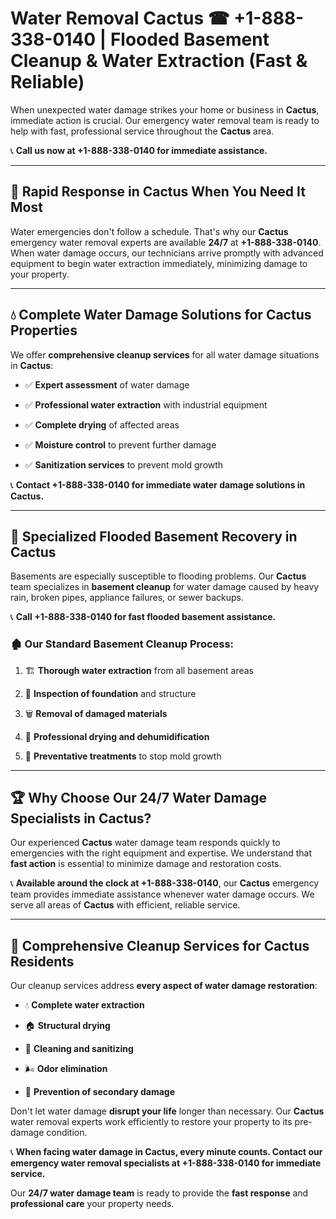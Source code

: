 # Water Removal Cactus ☎ +1-888-338-0140 | Flooded Basement Cleanup & Water Extraction (Fast & Reliable)

When unexpected water damage strikes your home or business in **Cactus**, immediate action is crucial. Our emergency water removal team is ready to help with fast, professional service throughout the **Cactus** area. 

📞 **Call us now at +1-888-338-0140 for immediate assistance.**
---
## 🚀 Rapid Response in Cactus When You Need It Most
Water emergencies don't follow a schedule. That's why our **Cactus** emergency water removal experts are available **24/7** at **+1-888-338-0140**. When water damage occurs, our technicians arrive promptly with advanced equipment to begin water extraction immediately, minimizing damage to your property.
---
## 💧 Complete Water Damage Solutions for Cactus Properties
We offer **comprehensive cleanup services** for all water damage situations in **Cactus**:
- ✅ **Expert assessment** of water damage  
- ✅ **Professional water extraction** with industrial equipment  
- ✅ **Complete drying** of affected areas  
- ✅ **Moisture control** to prevent further damage  
- ✅ **Sanitization services** to prevent mold growth  
📞 **Contact +1-888-338-0140 for immediate water damage solutions in Cactus.**
---
## 🌊 Specialized Flooded Basement Recovery in Cactus
Basements are especially susceptible to flooding problems. Our **Cactus** team specializes in **basement cleanup** for water damage caused by heavy rain, broken pipes, appliance failures, or sewer backups. 
📞 **Call +1-888-338-0140 for fast flooded basement assistance.**
### 🏚️ Our Standard Basement Cleanup Process:
1. 🏗️ **Thorough water extraction** from all basement areas  
2. 🔎 **Inspection of foundation** and structure  
3. 🗑️ **Removal of damaged materials**  
4. 💨 **Professional drying and dehumidification**  
5. 🚫 **Preventative treatments** to stop mold growth  
---
## 🏆 Why Choose Our 24/7 Water Damage Specialists in Cactus?
Our experienced **Cactus** water damage team responds quickly to emergencies with the right equipment and expertise. We understand that **fast action** is essential to minimize damage and restoration costs.
📞 **Available around the clock at +1-888-338-0140**, our **Cactus** emergency team provides immediate assistance whenever water damage occurs. We serve all areas of **Cactus** with efficient, reliable service.
---
## 🧹 Comprehensive Cleanup Services for Cactus Residents
Our cleanup services address **every aspect of water damage restoration**:
- 💧 **Complete water extraction**  
- 🏠 **Structural drying**  
- 🧼 **Cleaning and sanitizing**  
- 🌬️ **Odor elimination**  
- 🚫 **Prevention of secondary damage**  
Don't let water damage **disrupt your life** longer than necessary. Our **Cactus** water removal experts work efficiently to restore your property to its pre-damage condition.
📞 **When facing water damage in Cactus, every minute counts. Contact our emergency water removal specialists at +1-888-338-0140 for immediate service.**
Our **24/7 water damage team** is ready to provide the **fast response** and **professional care** your property needs.
